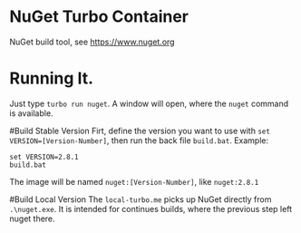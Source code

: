 NuGet Turbo Container
================
NuGet build tool, see https://www.nuget.org

# Running It.
Just type `turbo run nuget`. A window will open, where the `nuget` command is available.

#Build Stable Version
Firt, define the version you want to use with `set VERSION=[Version-Number]`, then run the back file `build.bat`. Example:

	set VERSION=2.8.1
	build.bat

The image will be named `nuget:[Version-Number]`, like `nuget:2.8.1`

#Build Local Version
The `local-turbo.me` picks up NuGet directly from `.\nuget.exe`. It is intended for continues builds, where the previous step left nuget there.